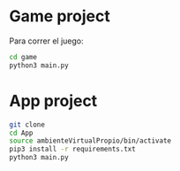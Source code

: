 # Game project

Para correr el juego:

```sh
cd game
python3 main.py
```

# App project

```sh
git clone
cd App
source ambienteVirtualPropio/bin/activate
pip3 install -r requirements.txt
python3 main.py
```

